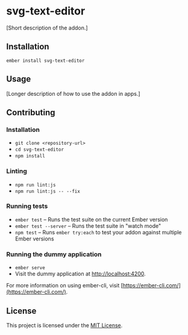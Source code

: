 svg-text-editor
==============================================================================

[Short description of the addon.]

Installation
------------------------------------------------------------------------------

```
ember install svg-text-editor
```


Usage
------------------------------------------------------------------------------

[Longer description of how to use the addon in apps.]


Contributing
------------------------------------------------------------------------------

### Installation

* `git clone <repository-url>`
* `cd svg-text-editor`
* `npm install`

### Linting

* `npm run lint:js`
* `npm run lint:js -- --fix`

### Running tests

* `ember test` – Runs the test suite on the current Ember version
* `ember test --server` – Runs the test suite in "watch mode"
* `npm test` – Runs `ember try:each` to test your addon against multiple Ember versions

### Running the dummy application

* `ember serve`
* Visit the dummy application at [http://localhost:4200](http://localhost:4200).

For more information on using ember-cli, visit [https://ember-cli.com/](https://ember-cli.com/).

License
------------------------------------------------------------------------------

This project is licensed under the [MIT License](LICENSE.md).
